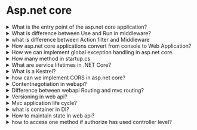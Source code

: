 
# Asp.net core

<details>
<summary>What is the entry point of the asp.net core application? </summary>
The main method in the program.cs file basically the entry point for the application. The main method contains code like. Then all other configuration is done in startup class.

```csharp
      public static void Main(string[] args) {
            CreateHostBuilder(args).Build().Run();
      }
      public static IHostBuilder CreateHostBuilder(string[] args) {
            return Host.CreateDefaultBuilder(args).
            ConfigureWebHostDefaults(x => x.UseStartup <Startup> ());
      }
```
The Startup class is the entry point to the application, setting up configuration and wiring up services the application will use. 
Developers configure a request pipeline in the Startup class that is used to handle all requests made to the application.
The Startup class can optionally accept dependencies in its constructor that are provided through dependency injection.
Typically, the way an application will be configured is defined within its Startup class’s constructor (see Configuration).
The Startup class must define a Configure method, and may optionally also define a ConfigureServices method, which will be called when the application is started.
## The Configure Method
The configure method must accept **IApplicationBuilder** argument. It can also accept **IHostingEnvironment** and **ILoggerFactory**. 
We can configure pipeline using extension methods for IApplicationBuilder.
```csharp
  app.UseDeveloperExceptionPage();
  app.UseDatabaseErrorPage();
  app.UseExceptionHandler("/Home/Error");
  app.UseStaticFiles();
  app.UseIdentity();
  app.UseMvc(routes =>
    {
        routes.MapRoute(
            name: "default",
            template: "{controller=Home}/{action=Index}/{id?}");
    });
```
Each Use extension method adds middleware to the request pipeline.
## The ConfigureServices Method
The ConfigureServices method is a public method on your Startup class that takes an IServiceCollection instance as a parameter and optionally returns an IServiceProvider. The ConfigureServices method is called before Configure. This is important, because some features like ASP.NET MVC require certain services to be added in ConfigureServices before they can be wired up to the request pipeline.
```csharp
public void ConfigureServices(IServiceCollection services)
{
    // Add framework services.
    services.AddDbContext<ApplicationDbContext>(options =>
        options.UseSqlServer(Configuration.GetConnectionString("DefaultConnection")));

    services.AddIdentity<ApplicationUser, IdentityRole>()
        .AddEntityFrameworkStores<ApplicationDbContext>()
        .AddDefaultTokenProviders();

    services.AddMvc();

    // Add application services.
    services.AddTransient<IEmailSender, AuthMessageSender>();
    services.AddTransient<ISmsSender, AuthMessageSender>();
}
```
## Services Available in StartUp
### IApplicationBuilder
Used to build the application request pipeline. Available only to the Configure method in Startup. Learn more about Request Features.
### IHostingEnvironment
Provides the current EnvironmentName, ContentRootPath, WebRootPath, and web root file provider. Available to the Startup constructor and Configure method.
### ILoggerFactory
Provides a mechanism for creating loggers. Available to the Startup constructor and Configure method. Learn more about Logging.
### IServiceCollection
The current set of services configured in the container. Available only to the ConfigureServices method, and used by that method to configure the services available to an application.

Different methods and available services
**Startup Constructor** - IApplicationEnvironment - IHostingEnvironment - ILoggerFactory <br>
**ConfigureServices** - IServiceCollection 
**Configure** - IApplicationBuilder - IApplicationEnvironment - IHostingEnvironment - ILoggerFactory
</details>
<details>
<summary>What is difference between Use and Run in middleware?</summary>
Middleware are executed in the same order in which they are added. The difference is, middleware defined using app.Use may call next middleware component in the pipeline. On the other hand, middlware defined using app.Run will never call subsequent middleware
</details>
<details>
<summary>what is difference between Action filter and Middleware</summary>
Middleware can be used for the entire request pipeline but Filters is only used within the Routing Middleware where we have an MVC pipeline so Middleware operates at the level of ASP.NET Core but Filters executes only when requests come to the MVC pipeline.
Middleware will be executed irrespective of the Controller or Action Method we are hitting but Filters will be executed based on which Controller or Action Method it has been configured.
The Execution of Middleware occurs before MVC Context becomes available in the pipeline.
Filters are only part of MVC Middleware but middlewares are part of every request pipeline.
Middleware has access to HttpContext but Filter has access to wider MVC Context which helps us to access routing data and model binding information.
</details>
<details>
<summary>
How asp.net core applications convert from console to Web Application?</summary>
Each asp .net core application will host their own server **Kestral**. HostBuilder.CreateBuilder() does some basic setup of the asp net core platform based on quite a few defaults and conventions. It also setup the kestral server.
The Kestral server is builtin cross-platform server that will actually run as part of the application and handle all the requests.

CreateBuilder() -> Kestral Server -> Configure IIS Integration -> Specify Content Root -> Read Application Settings from IConfiguration

Request -> Kestral Server -> middleware -> endpoint middleware.
</details>

<details>
<summary>How we can implement global exception handling in asp.net core.</summary>
The UseExceptionHandler middleware is a built-in middleware that we can use to handle exceptions globally.

```csharp
public void Configure(IApplicationBuilder app, IWebHostEnvironment env)  
{  
    app.UseExceptionHandler("/Home/Error");  
    app.UseMvc();  
} 
```
```csharp
app.UseExceptionHandler(  
                options =>  
                {  
                    options.Run(  
                        async context =>  
                        {  
                            context.Response.StatusCode = (int)HttpStatusCode.InternalServerError;  
                            context.Response.ContentType = "text/html";  
                            var exceptionObject = context.Features.Get<IExceptionHandlerFeature>();  
                            if (null != exceptionObject)  
                            {  
                                var errorMessage = $"<b>Exception Error: {exceptionObject.Error.Message} </b> {exceptionObject.Error.StackTrace}";  
                                await context.Response.WriteAsync(errorMessage).ConfigureAwait(false);  
                            }  
                        });  
                }  
            );  
```



</details>

<details>
<summary>How many method in startup.cs</summary>
There mainly two methods and one constructor in startup.cs

1. **Configure** In this method apps middleware pipeline are configured. This method is called after configure services
2. **ConfigureServices** In this method mainly services are registerd to IServiceCollection which then may be injected to required Controllers and other application classes.
</details>

<details>
<summary> What are service lifetimes in .NET Core?</summary>
Service lifetime means the scope of Injected Service Object.

1. **Singleton**: Instances of services registered with a this lifetime are created once throughout the application life.
1. **Scoped**: Instances of services registered with a this lifetime are created for every http request.
1. **Transient**: Instances of services registered with a this lifetime are created every time that their injection into a class is required.

</details>

<details>
<summary>What is a Kestrel?</summary>
Kestrel is a cross-platform web server for ASP.NET Core. Kestrel is the web server that's included and enabled by default in ASP.NET Core project templates.
</details>

<details>
<summary>how can we implement CORS in asp.net core?</summary>
CORS means Cross Origin Requests that means allow browsers to load resources from other origins
It can be configured in three ways.
The call to UseCors must be placed after UseRouting, but before UseAuthorization

- In middleware using a named policy or default policy.
```csharp
var  MyAllowSpecificOrigins = "_myAllowSpecificOrigins";
builder.Services.AddCors(options =>
{
    options.AddPolicy(name: MyAllowSpecificOrigins,
                      policy  =>
                      {
                          policy.WithOrigins("http://example.com",
                                              "http://www.contoso.com");
                      });
});
----
app.UseCors(MyAllowSpecificOrigins);
----
```
- Using endpoint routing.
```csharp
app.UseEndpoints(endpoints =>
{
    endpoints.MapGet("/echo",
        context => context.Response.WriteAsync("echo"))
        .RequireCors(MyAllowSpecificOrigins);

    endpoints.MapControllers()
             .RequireCors(MyAllowSpecificOrigins);

    endpoints.MapGet("/echo2",
        context => context.Response.WriteAsync("echo2"));

    endpoints.MapRazorPages();
});
```
- With the [EnableCors] attribute.
```csharp
[Route("api/[controller]")]
[ApiController]
public class WidgetController : ControllerBase
{
    // GET api/values
    [EnableCors("AnotherPolicy")]
    [HttpGet]
    public ActionResult<IEnumerable<string>> Get()
    {
        return new string[] { "green widget", "red widget" };
    }

    // GET api/values/5
    [EnableCors("Policy1")]
    [HttpGet("{id}")]
    public ActionResult<string> Get(int id)
    {
        return id switch
        {
            1 => "green widget",
            2 => "red widget",
            _ => NotFound(),
        };
    }
}
```
</details>

<details>
<summary>Contentnegotiation in webapi?</summary>
The process of selecting the best representation for a given response when there are multiple representations available.
The primary mechanism for content negotiation in HTTP are these request headers: <br>

**Accept**: Which media types are acceptable for the response, such as "application/json," "application/xml," or a custom media type such as "application/vnd.example+xml"\
**Accept-Charset**: Which character sets are acceptable, such as UTF-8 or ISO 8859-1.\
**Accept-Encoding**: Which content encodings are acceptable, such as gzip.\
**Accept-Language**: The preferred natural language, such as "en-us".

First, the pipeline gets the **IContentNegotiator** service from the **HttpConfiguration** object. It also gets the list of media formatters from the **HttpConfiguration.Formatters** collection.

Next, the pipeline calls **IContentNegotiator.Negotiate**, passing in:

- The type of object to serialize
- The collection of media formatters
- The HTTP request

The **Negotiate** method returns two pieces of information:

- Which formatter to use
- The media type for the response

If no formatter is found, the Negotiate method returns null, and the client receives HTTP error 406 (Not Acceptable).

</details>



<details>
<summary>Difference between webapi Routing and mvc routing?</summary>
ASP.NET MVC offers two approaches to routing:

- The route table, which is a collection of routes that can be used to match incoming requests to controller actions.
- Attribute routing, which performs the same function but is achieved by decorating the actions themselves, rather than editing a global route table.

### Conventional routing
With conventional routing, you set up one or more conventions that will be used to match incoming URLs to endpoints in the app. In ASP.NET Core, these endpoints may be controller actions, like in ASP.NET MVC or Web API. The endpoints could also be Razor Pages, Health Checks, or SignalR hubs. All of these routable features are configured in a similar fashion using endpoints:

```csharp
app.UseEndpoints(endpoints =>
{
    endpoints.MapHealthChecks("/healthz").RequireAuthorization();
    endpoints.MapControllerRoute(
        name: "default",
        pattern: "{controller=Home}/{action=Index}/{id?}");
    endpoints.MapRazorPages();
});
```

### Attribute routing
Attribute routing in ASP.NET Core is the preferred approach for configuring routing in controllers. If you're building APIs, the [ApiController] attribute should be applied to your controllers. Among other things, this attribute requires the use of attribute routing for actions in such controller classes.

Attribute routing in ASP.NET Core behaves similarly in ASP.NET MVC and Web API. In addition to supporting the [Route] attribute, however, route information can also be specified as part of the HTTP method attribute:

```csharp
[HttpGet("api/products/{id}")]
public async ActionResult<Product> Details(int id)
{
    // ...
}
```

</details>

<details>
<summary>Versioning in web api?</summary>

Using AddApiVersioning Services which are defined in Microsoft.AspNetCore.Mvc.Versioning.

```csharp
public void ConfigureServices(IServiceCollection services)  
{  
    services.AddControllers();  
    services.AddApiVersioning(x =>  
    {  
        x.DefaultApiVersion = new ApiVersion(1, 0);  
        x.AssumeDefaultVersionWhenUnspecified = true;  
        x.ReportApiVersions = true;  
    });  
}  
```
Then to specify the version on use attribute [ApiVersion("1.0")]  

```csharp
    [ApiController]  
    [ApiVersion("1.0")]  
    [Route("api/employee")]  
    public class EmployeeV1Controller : ControllerBase  
    {  
        [HttpGet]  
        public IActionResult Get()  
        {  
            return new OkObjectResult("employees from v1 controller");  
        }  
    }  
```
Api version can be passed using QueryString, as part of route(url) and in HttpHeader 
</details>


<details>
<summary>Mvc application life cycle?</summary>

HttpRequest -> MiddleWares -> Routing -> Controller initialization -> Action Method Execution -> Result Execution -> Returned Data Result Or Strart View Rendering -> Response

### Action Method Execution Steps

Authorization Filter -> Controller Creation -> Model Binding -> Action Filters -> Action Method Execution -> Action Filters -> 

</details>

<details>
<summary>what is container in DI?</summary>
A DI Container is a framework to create dependencies and inject them automatically when required. It automatically creates objects based on the request and injects them when required. DI Container helps us to manage dependencies within the application in a simple and easy way.
</details>

<details>
<summary>How to maintain state in web api?</summary>
State in web api can be managed on client side using cookies in-memory. Then this infomation can be passed to server using cookies, paramaters, headers etc. 
</details> 


<details>
<summary>how to access one method if authorize has used controller level?</summary>
You can add [Authorize] To the controller class, and then add [AllowAnonymous] to the single action you don't want to be authorized. Example:

```csharp
[Authorize]
public class AccountController : Controller
{
    public ActionResult Profile()
    {
        return View();
    }
    [AllowAnonymous]
    public ActionResult Login()
    {
        return View();
    }
}
```
</details>
